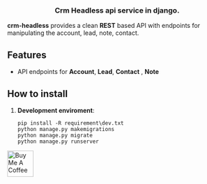 <h3 align="center">Crm Headless api service in django.</h3>

**crm-headless** provides a clean **REST** based API with endpoints for manipulating the account, lead, note, contact.

## Features

- API endpoints for **Account**, **Lead**, **Contact** , **Note**


## How to install

1. **Development enviroment**:
    ```
    pip install -R requirement\dev.txt
    python manage.py makemigrations
    python manage.py migrate
    python manage.py runserver
    ```

<p>
    <a href="https://www.buymeacoffee.com/mikeleg">
        <img src="https://cdn.buymeacoffee.com/buttons/v2/default-green.png" alt="Buy Me A Coffee" style="height: 60px !important;width: 60px !important;" >
    </a>
</p>
